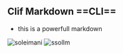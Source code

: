 ## Clif Markdown ==CLI==
- this is a powerfull markdown


![soleimani](soleiomani2.png)
![ssollm](Soleimani_1.jpg)
